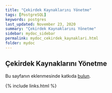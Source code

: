 ```yaml
---
title: "Çekirdek Kaynaklarını Yönetme"
tags: [PostgreSQL]
keywords: postgres
last_updated: November 23, 2020
summary: "Çekirdek Kaynaklarını Yönetme"
sidebar: mydoc_sidebar
permalink: mydoc_cekirdek_kaynaklari.html
folder: mydoc
---
```


## Çekirdek Kaynaklarını Yönetme

Bu sayfanın eklenmesinde katkıda [bulun](https://www.postgresql.org/docs/13/kernel-resources.html).

{% include links.html %}